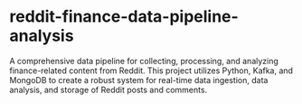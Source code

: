 # reddit-finance-data-pipeline-analysis
A comprehensive data pipeline for collecting, processing, and analyzing finance-related content from Reddit. This project utilizes Python, Kafka, and MongoDB to create a robust system for real-time data ingestion, data analysis, and storage of Reddit posts and comments.
